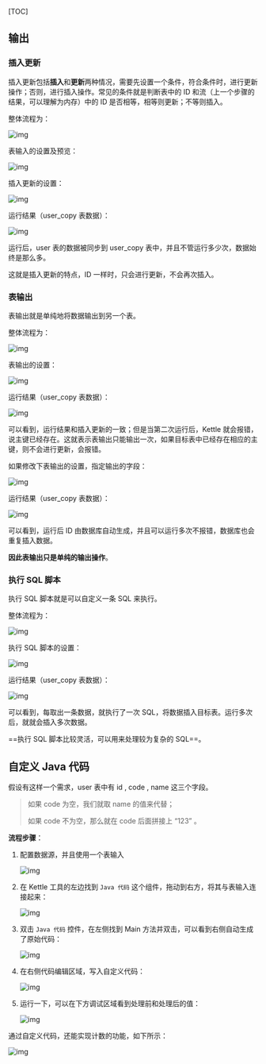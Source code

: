 [TOC]

## 输出

### 插入更新

插入更新包括**插入**和**更新**两种情况，需要先设置一个条件，符合条件时，进行更新操作；否则，进行插入操作。常见的条件就是判断表中的 ID 和流（上一个步骤的结果，可以理解为内存）中的 ID 是否相等，相等则更新；不等则插入。

整体流程为：

![img](images/83946129-1566892399183.jpg)

表输入的设置及预览：

![img](images/50963221.jpg)

插入更新的设置：

![img](images/18394038.jpg)

运行结果（user_copy 表数据）：

![img](images/81368210.jpg)

运行后，user 表的数据被同步到 user_copy 表中，并且不管运行多少次，数据始终是那么多。

这就是插入更新的特点，ID 一样时，只会进行更新，不会再次插入。

### 表输出

表输出就是单纯地将数据输出到另一个表。

整体流程为：

![img](images/47919110.jpg)

表输出的设置：

![img](images/6523320.jpg)

运行结果（user_copy 表数据）：

![img](images/81368210-1566893033574.jpg)

可以看到，运行结果和插入更新的一致；但是当第二次运行后，Kettle 就会报错，说主键已经存在。这就表示表输出只能输出一次，如果目标表中已经存在相应的主键，则不会进行更新，会报错。

如果修改下表输出的设置，指定输出的字段：

![img](images/58934911.jpg)

运行结果（user_copy 表数据）：

![img](images/94663400.jpg)

可以看到，运行后 ID 由数据库自动生成，并且可以运行多次不报错，数据库也会重复插入数据。

**因此表输出只是单纯的输出操作**。

### 执行 SQL 脚本

执行 SQL 脚本就是可以自定义一条 SQL 来执行。

整体流程为：

![img](images/37041698.jpg)

执行 SQL 脚本的设置：

![img](images/48625775.jpg)

运行结果（user_copy 表数据）：

![img](images/17622035.jpg)

可以看到，每取出一条数据，就执行了一次 SQL，将数据插入目标表。运行多次后，就就会插入多次数据。

==执行 SQL 脚本比较灵活，可以用来处理较为复杂的 SQL==。

## 自定义 Java 代码

假设有这样一个需求，user 表中有 id , code , name 这三个字段。

> 如果 code 为空，我们就取 name 的值来代替；
>
> 如果 code 不为空，那么就在 code 后面拼接上 “123” 。

**流程步骤**：

1. 配置数据源，并且使用一个表输入

   ![img](images/5137050.jpg)

2. 在 Kettle 工具的左边找到 `Java 代码` 这个组件，拖动到右方，将其与表输入连接起来：

   ![img](images/62924775.jpg)

3. 双击 `Java 代码` 控件，在左侧找到 Main 方法并双击，可以看到右侧自动生成了原始代码：

   ![img](images/19060989.jpg)

4. 在右侧代码编辑区域，写入自定义代码：

   ![img](images/41059327.jpg)

5. 运行一下，可以在下方调试区域看到处理前和处理后的值：

   ![img](images/7415744.jpg)

通过自定义代码，还能实现计数的功能，如下所示：

![img](images/37335744.jpg)